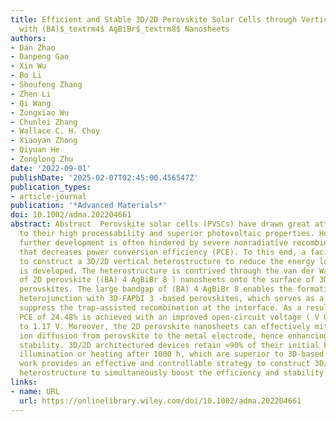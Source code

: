 ```yaml
---
title: Efficient and Stable 3D/2D Perovskite Solar Cells through Vertical Heterostructures
  with (BA)$_textrm4$ AgBiBr$_textrm8$ Nanosheets
authors:
- Dan Zhao
- Danpeng Gao
- Xin Wu
- Bo Li
- Shoufeng Zhang
- Zhen Li
- Qi Wang
- Zongxiao Wu
- Chunlei Zhang
- Wallace C. H. Choy
- Xiaoyan Zhong
- Qiyuan He
- Zonglong Zhu
date: '2022-09-01'
publishDate: '2025-02-07T02:45:00.456547Z'
publication_types:
- article-journal
publication: '*Advanced Materials*'
doi: 10.1002/adma.202204661
abstract: Abstract  Perovskite solar cells (PVSCs) have drawn great attention due
  to their high processability and superior photovoltaic properties. However, their
  further development is often hindered by severe nonradiative recombination at interfaces
  that decreases power conversion efficiency (PCE). To this end, a facile strategy
  to construct a 3D/2D vertical heterostructure to reduce the energy loss in PVSCs
  is developed. The heterostructure is contrived through the van der Waals integration
  of 2D perovskite ((BA) 4 AgBiBr 8 ) nanosheets onto the surface of 3D‐FAPbI 3 ‐based
  perovskites. The large bandgap of (BA) 4 AgBiBr 8 enables the formation of type‐I
  heterojunction with 3D‐FAPbI 3 ‐based perovskites, which serves as a barrier to
  suppress the trap‐assisted recombination at the interface. As a result, a satisfying
  PCE of 24.48% is achieved with an improved open‐circuit voltage ( V OC ) from 1.13
  to 1.17 V. Moreover, the 2D perovskite nanosheets can effectively mitigate the iodide
  ion diffusion from perovskite to the metal electrode, hence enhancing the device
  stability. 3D/2D architectured devices retain ≈90% of their initial PCE under continuous
  illumination or heating after 1000 h, which are superior to 3D‐based devices. This
  work provides an effective and controllable strategy to construct 3D/2D vertical
  heterostructure to simultaneously boost the efficiency and stability of PVSCs.
links:
- name: URL
  url: https://onlinelibrary.wiley.com/doi/10.1002/adma.202204661
---
```

